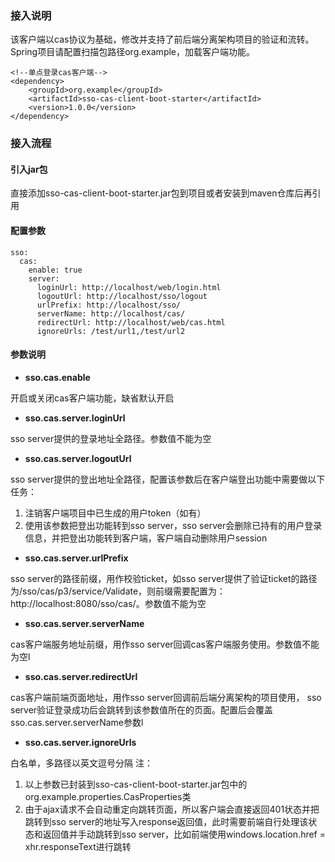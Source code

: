 ### 接入说明
该客户端以cas协议为基础，修改并支持了前后端分离架构项目的验证和流转。
Spring项目请配置扫描包路径org.example，加载客户端功能。
```
<!--单点登录cas客户端-->
<dependency>
    <groupId>org.example</groupId>
    <artifactId>sso-cas-client-boot-starter</artifactId>
    <version>1.0.0</version>
</dependency>
```
### 接入流程
#### 引入jar包
直接添加sso-cas-client-boot-starter.jar包到项目或者安装到maven仓库后再引用
#### 配置参数
```
sso:
  cas:
    enable: true
    server:
      loginUrl: http://localhost/web/login.html
      logoutUrl: http://localhost/sso/logout
      urlPrefix: http://localhost/sso/
      serverName: http://localhost/cas/
      redirectUrl: http://localhost/web/cas.html
      ignoreUrls: /test/url1,/test/url2
```
#### 参数说明

- **sso.cas.enable**

开启或关闭cas客户端功能，缺省默认开启

- **sso.cas.server.loginUrl**

sso server提供的登录地址全路径。参数值不能为空

- **sso.cas.server.logoutUrl**

sso server提供的登出地址全路径，配置该参数后在客户端登出功能中需要做以下任务：

1. 注销客户端项目中已生成的用户token（如有）
2. 使用该参数把登出功能转到sso server，sso server会删除已持有的用户登录信息，并把登出功能转到客户端，客户端自动删除用户session
- **sso.cas.server.urlPrefix**

sso server的路径前缀，用作校验ticket，如sso server提供了验证ticket的路径为/sso/cas/p3/service/Validate，则前缀需要配置为：http://localhost:8080/sso/cas/。参数值不能为空

- **sso.cas.server.serverName**

cas客户端服务地址前缀，用作sso server回调cas客户端服务使用。参数值不能为空l

- **sso.cas.server.redirectUrl**

cas客户端前端页面地址，用作sso server回调前后端分离架构的项目使用， sso server验证登录成功后会跳转到该参数值所在的页面。配置后会覆盖sso.cas.server.serverName参数l

- **sso.cas.server.ignoreUrls**

白名单，多路径以英文逗号分隔
注：

1. 以上参数已封装到sso-cas-client-boot-starter.jar包中的org.example.properties.CasProperties类
2. 由于ajax请求不会自动重定向跳转页面，所以客户端会直接返回401状态并把跳转到sso server的地址写入response返回值，此时需要前端自行处理该状态和返回值并手动跳转到sso server，比如前端使用windows.location.href = xhr.responseText进行跳转